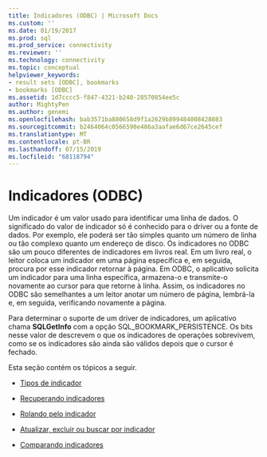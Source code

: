 ```yaml
---
title: Indicadores (ODBC) | Microsoft Docs
ms.custom: ''
ms.date: 01/19/2017
ms.prod: sql
ms.prod_service: connectivity
ms.reviewer: ''
ms.technology: connectivity
ms.topic: conceptual
helpviewer_keywords:
- result sets [ODBC], bookmarks
- bookmarks [ODBC]
ms.assetid: 1d7cccc5-f847-4321-b240-28570854ee5c
author: MightyPen
ms.author: genemi
ms.openlocfilehash: bab3571ba880658d9f1a2629b899484008428083
ms.sourcegitcommit: b2464064c0566590e486a3aafae6d67ce2645cef
ms.translationtype: MT
ms.contentlocale: pt-BR
ms.lasthandoff: 07/15/2019
ms.locfileid: "68118794"
---
```

# <a name="bookmarks-odbc"></a>Indicadores (ODBC)
Um indicador é um valor usado para identificar uma linha de dados. O significado do valor de indicador só é conhecido para o driver ou a fonte de dados. Por exemplo, ele poderá ser tão simples quanto um número de linha ou tão complexo quanto um endereço de disco. Os indicadores no ODBC são um pouco diferentes de indicadores em livros real. Em um livro real, o leitor coloca um indicador em uma página específica e, em seguida, procura por esse indicador retornar à página. Em ODBC, o aplicativo solicita um indicador para uma linha específica, armazena-o e transmite-o novamente ao cursor para que retorne à linha. Assim, os indicadores no ODBC são semelhantes a um leitor anotar um número de página, lembrá-la e, em seguida, verificando novamente a página.  
  
 Para determinar o suporte de um driver de indicadores, um aplicativo chama **SQLGetInfo** com a opção SQL_BOOKMARK_PERSISTENCE. Os bits nesse valor de descrevem o que os indicadores de operações sobrevivem, como se os indicadores são ainda são válidos depois que o cursor é fechado.  
  
 Esta seção contém os tópicos a seguir.  
  
-   [Tipos de indicador](../../../odbc/reference/develop-app/bookmark-types.md)  
  
-   [Recuperando indicadores](../../../odbc/reference/develop-app/retrieving-bookmarks.md)  
  
-   [Rolando pelo indicador](../../../odbc/reference/develop-app/scrolling-by-bookmark.md)  
  
-   [Atualizar, excluir ou buscar por indicador](../../../odbc/reference/develop-app/updating-deleting-or-fetching-by-bookmark.md)  
  
-   [Comparando indicadores](../../../odbc/reference/develop-app/comparing-bookmarks.md)
